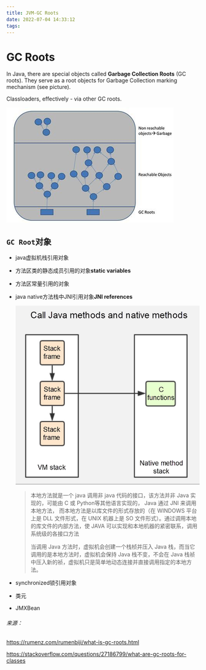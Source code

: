 ```yaml
---
title: JVM-GC Roots
date: 2022-07-04 14:33:12
tags:
---
```


# GC Roots

In Java, there are special objects called **Garbage Collection Roots** (GC roots). They serve as a root objects for Garbage Collection marking mechanism (see picture).

Classloaders, effectively - via other GC roots.

![image](./JVM-GC-Roots/8ehun.jpg)

## `GC Root`对象

- java虚拟机栈引用对象

- 方法区类的静态成员引用的对象**static variables**

- 方法区常量引用的对象

- java native方法栈中JNI引用对象**JNI references**

  ![image](./JVM-GC-Roots/1607346408.png)

  >本地方法就是一个 java 调用非 java 代码的接口，该方法并非 Java 实现的，可能由 C 或 Python等其他语言实现的， Java 通过 JNI 来调用本地方法， 而本地方法是以库文件的形式存放的（在 WINDOWS 平台上是 DLL 文件形式，在 UNIX 机器上是 SO 文件形式）。通过调用本地的库文件的内部方法，使 JAVA 可以实现和本地机器的紧密联系，调用系统级的各接口方法
  >
  >当调用 Java 方法时，虚拟机会创建一个栈桢并压入 Java 栈，而当它调用的是本地方法时，虚拟机会保持 Java 栈不变，不会在 Java 栈祯中压入新的祯，虚拟机只是简单地动态连接并直接调用指定的本地方法。

- synchronized锁引用对象

- 类元

- JMXBean





###### 来源：

https://rumenz.com/rumenbiji/what-is-gc-roots.html

https://stackoverflow.com/questions/27186799/what-are-gc-roots-for-classes
